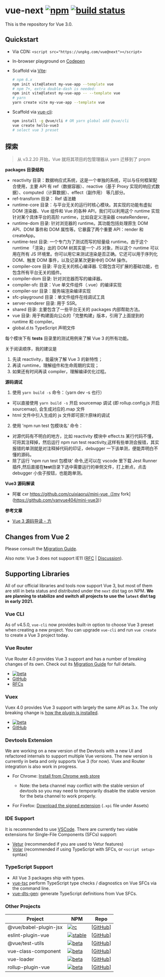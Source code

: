 # vue-next [![npm](https://img.shields.io/npm/v/vue/next.svg)](https://www.npmjs.com/package/vue/v/next) [![build status](https://github.com/vuejs/vue-next/actions/workflows/ci.yml/badge.svg?branch=master)](https://github.com/vuejs/vue-next/actions/workflows/ci.yml)

This is the repository for Vue 3.0.

## Quickstart

- Via CDN: `<script src="https://unpkg.com/vue@next"></script>`
- In-browser playground on [Codepen](https://codepen.io/yyx990803/pen/OJNoaZL)
- Scaffold via [Vite](https://github.com/vitejs/vite):

  ```bash
  # npm 6.x
  npm init vite@latest my-vue-app --template vue
  # npm 7+, extra double-dash is needed:
  npm init vite@latest my-vue-app -- --template vue
  # yarn
  yarn create vite my-vue-app --template vue
  ```

- Scaffold via [vue-cli](https://cli.vuejs.org/):

  ```bash
  npm install -g @vue/cli # OR yarn global add @vue/cli
  vue create hello-vue3
  # select vue 3 preset
  ```

## 探索

> 从 v3.2.20 开始，Vue 就将其项目的包管理器从 yarn 迁移到了 pnpm

**packages 目录结构**

- reactivity 目录：数据响应式系统，这是一个单独的系统，可以与任何框架配合使用，主要 API 有 ref（数据容器）、reactive（基于 Proxy 实现的响应式数据）、computed（计算数据）、effect（副作用） 等几部分。
- ref-transform 目录： Ref 语法糖
- runtime-core 目录：与平台无关的运行时核心模块。其实现的功能有虚拟 DOM 渲染器、Vue 组件和 Vue 的各种 API，我们可以利用这个 runtime 实现针对某个具体平台的高阶 runtime，比如自定义渲染器 createRenderer。
- runtime-dom 目录: 针对浏览器的 runtime。其功能包括处理原生 DOM API、DOM 事件和 DOM 属性等。它暴露了两个重要 API：render 和 createApp。
- runtime-test 目录: 一个专门为了测试而写的轻量级 runtime。由于这个 rumtime 「渲染」出的 DOM 树其实是一个 JS 对象，所以这个 runtime 可以用在所有 JS 环境里。你可以用它来测试渲染是否正确。它还可以用于序列化 DOM、触发 DOM 事件，以及记录某次更新中的 DOM 操作。
- compiler-core 目录: 平台无关的核心编译器. 它既包含可扩展的基础功能，也包含所有平台无关的插件。
- compiler-dom 目录: 针对浏览器而写的编译器。
- compiler-sfc 目录：Vue 单文件组件（.vue）的编译实现
- compiler-ssr 目录：服务端渲染编译实现
- sfc-playground 目录：单文件组件在线调试工具
- server-renderer 目录: 用于 SSR。
- shared 目录: 主要包含了一些平台无关的 packages 内部帮助方法。
- vue 目录: 用于构建面向公众的「完整构建」版本，引用了上面提到的 runtime 和 compiler。
- global.d.ts TypeScript 声明文件

每个模块下有 **tests** 目录里的测试用例来了解 Vue 3 的所有功能。

关于阅读顺序，我的建议是

1. 先读 reactivity，能最快了解 Vue 3 的新特性；
2. 再读 rumtime，理解组件和生命周期的实现；
3. 如果还有时间再读 compiler，理解编译优化过程。

**源码调试**

1. 使用 `yarn build -s` 命令：（yarn dev -s 也行）

- 可以直接使用 `yarn build -s` 开启 sourcemap 调试 (即 rollup.config.js 开启 sourcemap), 会生成对应的.map 文件
- html 文件中引入生成的 js 文件即可原汁原味的调试

2. 使用 'npm run test 包模块名' 命令：

- 对源代码有不明白的地方，比如 reactivity 模块中 effect.ts 某行代码不懂，可将其注释掉，然后运行 npm run test reactivity,这样有些单测会报错，其实报错的单测就是对注释掉代码的印证，debugger 一下该单测，便能弄明白不懂的源码。
- 除了运行 'npm run test 包模块' 命令,还可以在 vscode 里下载 Jest Runner 插件,然后直接在**test**目录下选中需要运行的单侧文件，打上断点，点击 debugger 小虫子按钮，也能跑单测。

**Vue3 源码解读**

- 阿崔 cxr https://github.com/cuixiaorui/mini-vue（[my fork](https://github.com/yanyue404/mini-vue3)）

**参考文章**

- [Vue 3 源码导读 - 方](https://juejin.cn/post/6844903957421096967)

## Changes from Vue 2

Please consult the [Migration Guide](https://v3.vuejs.org/guide/migration/introduction.html).

Also note: Vue 3 does not support IE11 ([RFC](https://github.com/vuejs/rfcs/blob/master/active-rfcs/0038-vue3-ie11-support.md) | [Discussion](https://github.com/vuejs/rfcs/discussions/296)).

## Supporting Libraries

All of our official libraries and tools now support Vue 3, but most of them are still in beta status and distributed under the `next` dist tag on NPM. **We are planning to stabilize and switch all projects to use the `latest` dist tag in early 2021.**

### Vue CLI

As of v4.5.0, `vue-cli` now provides built-in option to choose Vue 3 preset when creating a new project. You can upgrade `vue-cli` and run `vue create` to create a Vue 3 project today.

### Vue Router

Vue Router 4.0 provides Vue 3 support and has a number of breaking changes of its own. Check out its [Migration Guide](https://next.router.vuejs.org/guide/migration/) for full details.

- [![beta](https://img.shields.io/npm/v/vue-router/next.svg)](https://www.npmjs.com/package/vue-router/v/next)
- [GitHub](https://github.com/vuejs/vue-router-next)
- [RFCs](https://github.com/vuejs/rfcs/pulls?q=is%3Apr+is%3Amerged+label%3Arouter)

### Vuex

Vuex 4.0 provides Vue 3 support with largely the same API as 3.x. The only breaking change is [how the plugin is installed](https://github.com/vuejs/vuex/tree/4.0#breaking-changes).

- [![beta](https://img.shields.io/npm/v/vuex/next.svg)](https://www.npmjs.com/package/vuex/v/next)
- [GitHub](https://github.com/vuejs/vuex/tree/4.0)

### Devtools Extension

We are working on a new version of the Devtools with a new UI and refactored internals to support multiple Vue versions. The new version is currently in beta and only supports Vue 3 (for now). Vuex and Router integration is also work in progress.

- For Chrome: [Install from Chrome web store](https://chrome.google.com/webstore/detail/vuejs-devtools/ljjemllljcmogpfapbkkighbhhppjdbg?hl=en)

  - Note: the beta channel may conflict with the stable version of devtools so you may need to temporarily disable the stable version for the beta channel to work properly.

- For Firefox: [Download the signed extension](https://github.com/vuejs/vue-devtools/releases/tag/v6.0.0-beta.2) (`.xpi` file under Assets)

### IDE Support

It is recommended to use [VSCode](https://code.visualstudio.com/). There are currently two viable extensions for Single-File Components (SFCs) support:

- [Vetur](https://marketplace.visualstudio.com/items?itemName=octref.vetur) (recommended if you are used to Vetur features)
- [Volar](https://marketplace.visualstudio.com/items?itemName=johnsoncodehk.volar) (recommended if using TypeScript with SFCs, or `<script setup>` syntax)

### TypeScript Support

- All Vue 3 packages ship with types.
- [vue-tsc](https://github.com/johnsoncodehk/vue-tsc) perform TypeScript type checks / diagnostics on Vue SFCs via the command line.
- [vue-dts-gen](https://github.com/egoist/vue-dts-gen): generate TypeScript definitions from Vue SFCs.

### Other Projects

| Project               | NPM                             | Repo                 |
| --------------------- | ------------------------------- | -------------------- |
| @vue/babel-plugin-jsx | [![rc][jsx-badge]][jsx-npm]     | [[GitHub][jsx-code]] |
| eslint-plugin-vue     | [![stable][epv-badge]][epv-npm] | [[GitHub][epv-code]] |
| @vue/test-utils       | [![beta][vtu-badge]][vtu-npm]   | [[GitHub][vtu-code]] |
| vue-class-component   | [![beta][vcc-badge]][vcc-npm]   | [[GitHub][vcc-code]] |
| vue-loader            | [![beta][vl-badge]][vl-npm]     | [[GitHub][vl-code]]  |
| rollup-plugin-vue     | [![beta][rpv-badge]][rpv-npm]   | [[GitHub][rpv-code]] |

[jsx-badge]: https://img.shields.io/npm/v/@vue/babel-plugin-jsx.svg
[jsx-npm]: https://www.npmjs.com/package/@vue/babel-plugin-jsx
[jsx-code]: https://github.com/vuejs/jsx-next
[vd-badge]: https://img.shields.io/npm/v/@vue/devtools/beta.svg
[vd-npm]: https://www.npmjs.com/package/@vue/devtools/v/beta
[vd-code]: https://github.com/vuejs/vue-devtools/tree/next
[epv-badge]: https://img.shields.io/npm/v/eslint-plugin-vue.svg
[epv-npm]: https://www.npmjs.com/package/eslint-plugin-vue
[epv-code]: https://github.com/vuejs/eslint-plugin-vue
[vtu-badge]: https://img.shields.io/npm/v/@vue/test-utils/next.svg
[vtu-npm]: https://www.npmjs.com/package/@vue/test-utils/v/next
[vtu-code]: https://github.com/vuejs/vue-test-utils-next
[jsx-badge]: https://img.shields.io/npm/v/@ant-design-vue/babel-plugin-jsx.svg
[jsx-npm]: https://www.npmjs.com/package/@ant-design-vue/babel-plugin-jsx
[jsx-code]: https://github.com/vueComponent/jsx
[vcc-badge]: https://img.shields.io/npm/v/vue-class-component/next.svg
[vcc-npm]: https://www.npmjs.com/package/vue-class-component/v/next
[vcc-code]: https://github.com/vuejs/vue-class-component/tree/next
[vl-badge]: https://img.shields.io/npm/v/vue-loader/next.svg
[vl-npm]: https://www.npmjs.com/package/vue-loader/v/next
[vl-code]: https://github.com/vuejs/vue-loader/tree/next
[rpv-badge]: https://img.shields.io/npm/v/rollup-plugin-vue/next.svg
[rpv-npm]: https://www.npmjs.com/package/rollup-plugin-vue/v/next
[rpv-code]: https://github.com/vuejs/rollup-plugin-vue/tree/next
